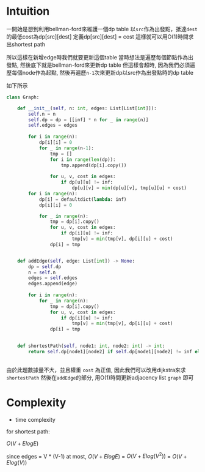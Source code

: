 # Intuition

一開始是想到利用bellman-ford來維護一個dp table
以`src`作為出發點，抵達`dest`的最低cost為dp[src][dest]
定義dp[src][dest] = cost
這樣就可以用O(1)時間求出shortest path

所以這樣在新增edge時我們就要更新這個table
當時想法是遍歷每個節點作為出發點, 然後底下就是bellman-ford來更新dp table
但這樣會超時, 因為我們必須遍歷每個node作為起點, 然後再遍歷`n-1`次來更新dp以src作為出發點時的dp table

如下所示
```py
class Graph:

    def __init__(self, n: int, edges: List[List[int]]):
        self.n = n
        self.dp = dp = [[inf] * n for _ in range(n)]
        self.edges = edges
        
        for i in range(n):
            dp[i][i] = 0
            for _ in range(n-1):
                tmp = []
                for i in range(len(dp)):
                    tmp.append(dp[i].copy())
                
                for u, v, cost in edges:
                    if dp[u][u] != inf:
                        dp[u][v] = min(dp[u][v], tmp[u][u] + cost)
        for i in range(n):
            dp[i] = defaultdict(lambda: inf)
            dp[i][i] = 0

            for _ in range(n):
                tmp = dp[i].copy()
                for u, v, cost in edges:
                    if dp[i][u] != inf:
                        tmp[v] = min(tmp[v], dp[i][u] + cost)
                dp[i] = tmp


    def addEdge(self, edge: List[int]) -> None:
        dp = self.dp
        n = self.n
        edges = self.edges
        edges.append(edge)
        
        for i in range(n):
            for _ in range(n):
                tmp = dp[i].copy()
                for u, v, cost in edges:
                    if dp[i][u] != inf:
                        tmp[v] = min(tmp[v], dp[i][u] + cost)
                dp[i] = tmp
                    

    def shortestPath(self, node1: int, node2: int) -> int:
        return self.dp[node1][node2] if self.dp[node1][node2] != inf else -1
        
```

由於此題數據量不大，並且權重 `cost` 為正值, 因此我們可以改用dijkstra來求`shortestPath`
然後在`addEdge`的部分, 用O(1)時間更新adjacency list `graph` 即可

# Complexity

- time complexity

for shortest path:

$O(V + ElogE)$

since edges = V * (V-1) at most, $O(V + ElogE)$ = $O(V + Elog(V^2))$ = $O(V + Elog(V))$